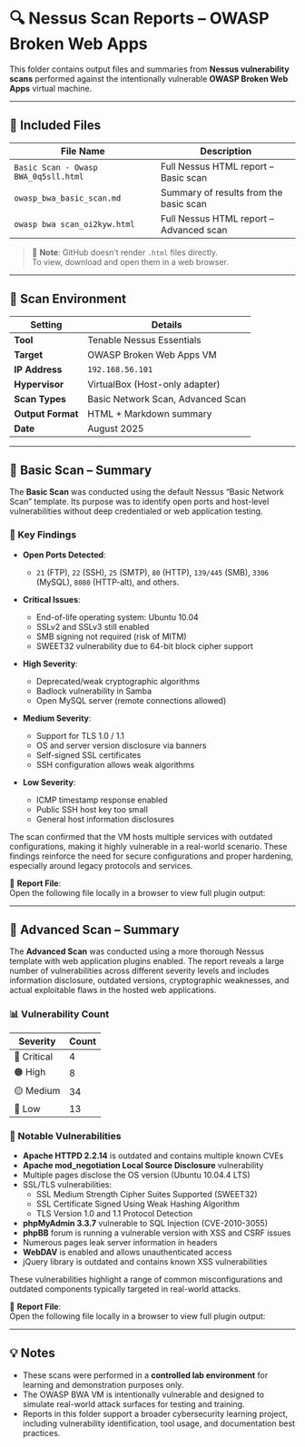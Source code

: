 # 🔍 Nessus Scan Reports – OWASP Broken Web Apps

This folder contains output files and summaries from **Nessus vulnerability scans** performed against the intentionally vulnerable **OWASP Broken Web Apps** virtual machine.

---

## 📄 Included Files

| File Name                            | Description                              |
|-------------------------------------|------------------------------------------|
| `Basic Scan - Owasp BWA_0q5sll.html` | Full Nessus HTML report – Basic scan     |
| `owasp_bwa_basic_scan.md`           | Summary of results from the basic scan   |
| `owasp bwa scan_oi2kyw.html`        | Full Nessus HTML report – Advanced scan  |

> 📎 **Note**: GitHub doesn’t render `.html` files directly.  
> To view, download and open them in a web browser.

---

## 🧪 Scan Environment

| Setting            | Details                          |
|--------------------|----------------------------------|
| **Tool**           | Tenable Nessus Essentials        |
| **Target**         | OWASP Broken Web Apps VM         |
| **IP Address**     | `192.168.56.101`                 |
| **Hypervisor**     | VirtualBox (Host-only adapter)   |
| **Scan Types**     | Basic Network Scan, Advanced Scan |
| **Output Format**  | HTML + Markdown summary          |
| **Date**           | August 2025                      |

---

## 🔹 Basic Scan – Summary

The **Basic Scan** was conducted using the default Nessus “Basic Network Scan” template. Its purpose was to identify open ports and host-level vulnerabilities without deep credentialed or web application testing.

### 📌 Key Findings

- **Open Ports Detected**:
  - `21` (FTP), `22` (SSH), `25` (SMTP), `80` (HTTP), `139/445` (SMB), `3306` (MySQL), `8080` (HTTP-alt), and others.

- **Critical Issues**:
  - End-of-life operating system: Ubuntu 10.04
  - SSLv2 and SSLv3 still enabled
  - SMB signing not required (risk of MITM)
  - SWEET32 vulnerability due to 64-bit block cipher support

- **High Severity**:
  - Deprecated/weak cryptographic algorithms
  - Badlock vulnerability in Samba
  - Open MySQL server (remote connections allowed)

- **Medium Severity**:
  - Support for TLS 1.0 / 1.1
  - OS and server version disclosure via banners
  - Self-signed SSL certificates
  - SSH configuration allows weak algorithms

- **Low Severity**:
  - ICMP timestamp response enabled
  - Public SSH host key too small
  - General host information disclosures

The scan confirmed that the VM hosts multiple services with outdated configurations, making it highly vulnerable in a real-world scenario. These findings reinforce the need for secure configurations and proper hardening, especially around legacy protocols and services.

📂 **Report File**:  
Open the following file locally in a browser to view full plugin output:


---

## 🔸 Advanced Scan – Summary

The **Advanced Scan** was conducted using a more thorough Nessus template with web application plugins enabled. The report reveals a large number of vulnerabilities across different severity levels and includes information disclosure, outdated versions, cryptographic weaknesses, and actual exploitable flaws in the hosted web applications.

### 📊 Vulnerability Count

| Severity     | Count |
|--------------|-------|
| 🔴 Critical  | 4     |
| 🟠 High      | 8     |
| 🟡 Medium    | 34    |
| 🔵 Low       | 13    |

### 🚨 Notable Vulnerabilities

- **Apache HTTPD 2.2.14** is outdated and contains multiple known CVEs
- **Apache mod_negotiation Local Source Disclosure** vulnerability
- Multiple pages disclose the OS version (Ubuntu 10.04.4 LTS)
- SSL/TLS vulnerabilities:
  - SSL Medium Strength Cipher Suites Supported (SWEET32)
  - SSL Certificate Signed Using Weak Hashing Algorithm
  - TLS Version 1.0 and 1.1 Protocol Detection
- **phpMyAdmin 3.3.7** vulnerable to SQL Injection (CVE-2010-3055)
- **phpBB** forum is running a vulnerable version with XSS and CSRF issues
- Numerous pages leak server information in headers
- **WebDAV** is enabled and allows unauthenticated access
- jQuery library is outdated and contains known XSS vulnerabilities

These vulnerabilities highlight a range of common misconfigurations and outdated components typically targeted in real-world attacks.

📂 **Report File**:  
Open the following file locally in a browser to view full plugin output:


---

## 💡 Notes

- These scans were performed in a **controlled lab environment** for learning and demonstration purposes only.
- The OWASP BWA VM is intentionally vulnerable and designed to simulate real-world attack surfaces for testing and training.
- Reports in this folder support a broader cybersecurity learning project, including vulnerability identification, tool usage, and documentation best practices.
